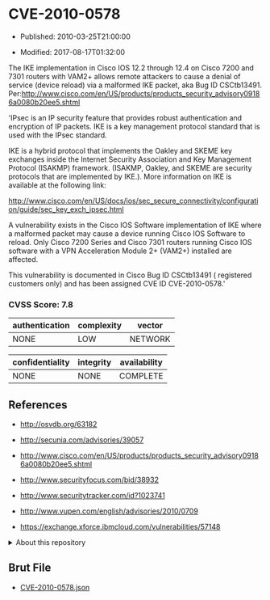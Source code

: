 # CVE-2010-0578

- Published: 2010-03-25T21:00:00

- Modified: 2017-08-17T01:32:00

The IKE implementation in Cisco IOS 12.2 through 12.4 on Cisco 7200 and 7301 routers with VAM2+ allows remote attackers to cause a denial of service (device reload) via a malformed IKE packet, aka Bug ID CSCtb13491. Per:http://www.cisco.com/en/US/products/products_security_advisory09186a0080b20ee5.shtml

'IPsec is an IP security feature that provides robust authentication and encryption of IP packets. IKE is a key management protocol standard that is used with the IPsec standard.

IKE is a hybrid protocol that implements the Oakley and SKEME key exchanges inside the Internet Security Association and Key Management Protocol (ISAKMP) framework. (ISAKMP, Oakley, and SKEME are security protocols that are implemented by IKE.). More information on IKE is available at the following link:

http://www.cisco.com/en/US/docs/ios/sec_secure_connectivity/configuration/guide/sec_key_exch_ipsec.html

A vulnerability exists in the Cisco IOS Software implementation of IKE where a malformed packet may cause a device running Cisco IOS Software to reload. Only Cisco 7200 Series and Cisco 7301 routers running Cisco IOS software with a VPN Acceleration Module 2+ (VAM2+) installed are affected.

This vulnerability is documented in Cisco Bug ID CSCtb13491 ( registered customers only) and has been assigned CVE ID CVE-2010-0578.'

### CVSS Score: **7.8**

| authentication | complexity | vector |
| --- | --- | --- |
| NONE | LOW | NETWORK |

| confidentiality | integrity | availability |
| --- | --- | --- |
| NONE | NONE | COMPLETE |

## References

* http://osvdb.org/63182

* http://secunia.com/advisories/39057

* http://www.cisco.com/en/US/products/products_security_advisory09186a0080b20ee5.shtml

* http://www.securityfocus.com/bid/38932

* http://www.securitytracker.com/id?1023741

* http://www.vupen.com/english/advisories/2010/0709

* https://exchange.xforce.ibmcloud.com/vulnerabilities/57148

<details>
<summary>About this repository</summary> 

  This repository is part of the project [Live Hack CVE](https://github.com/Live-Hack-CVE). Main website can be found [www.live-hack.org](https://www.live-hack.org) 
  
  Made by [Sn0wAlice](https://github.com/Sn0wAlice) for the people that care about security and need to have a feed of the latest CVEs. Hope you enjoy it, don't forget to star the repo and follow me on [Twitter](https://twitter.com/Sn0wAlice) and [Github](https://github.com/Sn0wAlice). And that is my [personnal website](https://www.alice-snow.me/)

  - [Home Page](https://github.com/Live-Hack-CVE)
  - [Framework](https://github.com/Live-Hack-CVE/cve-framework)
  - [CVE database](https://github.com/Live-Hack-CVE/full_database)
  - [Changelog](https://github.com/Live-Hack-CVE/Changelog)
</details>

## Brut File

* [CVE-2010-0578.json](https://raw.githubusercontent.com/Live-Hack-CVE/full_database/main/cves/2010/CVE-2010-0578.json)

